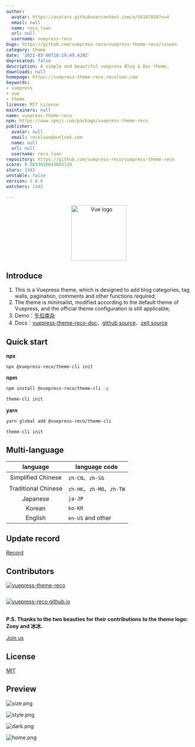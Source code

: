 ```yaml
---
author:
  avatar: https://avatars.githubusercontent.com/u/54167020?v=4
  email: null
  name: reco_luan
  url: null
  username: vuepress-reco
bugs: https://github.com/vuepress-reco/vuepress-theme-reco/issues
category: theme
date: '2021-03-06T18:19:49.428Z'
deprecated: false
description: A simple and beautiful vuepress Blog & Doc theme.
downloads: null
homepage: https://vuepress-theme-reco.recoluan.com
keywords:
- vuepress
- vue
- theme
license: MIT License
maintainers: null
name: vuepress-theme-reco
npm: https://www.npmjs.com/package/vuepress-theme-reco
publisher:
  avatar: null
  email: recoluan@outlook.com
  name: null
  url: null
  username: reco_luan
repository: https://github.com/vuepress-reco/vuepress-theme-reco
score: 0.5833656643683129
stars: 1342
unstable: false
version: 1.6.6
watchers: 1342

---
```


<p align="center"><a href="https://vuejs.org" target="_blank" rel="noopener noreferrer"><img width="150" src="https://i.loli.net/2020/01/13/TPKA1wp6s4ufSm2.png" alt="Vue logo"></a></p>

## Introduce

1. This is a Vuepress theme, which is designed to add blog categories, tag walls, pagination, comments and other functions required;
2. The theme is minimalist, modified according to the default theme of Vuepress, and the official theme configuration is still applicable;
3. Demo：[午后南杂](https://recoluan.com) 
4. Docs：[vuepress-theme-reco-doc](https://vuepress-theme-reco.recoluan.com)、[github source](https://vuepress.github.io)、[zeit source](https://vuepress-reco-doc.now.sh)

## Quick start

**npx**

```
npx @vuepress-reco/theme-cli init
```

**npm**

```bash
npm install @vuepress-reco/theme-cli -g

theme-cli init
```

**yarn**

```bash
yarn global add @vuepress-reco/theme-cli

theme-cli init
```

## Multi-language

|language|language code|
|:-:|-|
|Simplified Chinese|`zh-CN`、`zh-SG`|
|Traditional Chinese|`zh-HK`、`zh-MO`、`zh-TW`|
|Japanese|`ja-JP`|
|Korean|`ko-KR`|
|English|`en-US` and other|

## Update record

[Record](https://github.com/vuepress-reco/vuepress-theme-reco/blob/develop/CHANGELOG.md)

## Contributors

<a style="display: block;margin-top: 10px" href="https://github.com/vuepress-reco/vuepress-theme-reco/graphs/contributors" target="_black">
  <img 
    alt="vuepress-theme-reco" 
    src="https://img.shields.io/github/contributors/vuepress-reco/vuepress-theme-reco?style=for-the-badge&logo=github&label=vuepress-theme-reco" />
</a>

<br />

<a style="display: block;margin-top: 10px" href="https://github.com/vuepress-reco/vuepress-reco.github.io/graphs/contributors" target="_black">
  <img 
    alt="vuepress-reco.github.io" 
    src="https://img.shields.io/github/contributors/vuepress-reco/vuepress-reco.github.io?style=for-the-badge&logo=github&label=vuepress-reco.github.io" />
</a>

<br />

**P.S. Thanks to the two beauties for their contributions to the theme logo: Zoey and 冰冰.**

[Join us](https://www.notion.so/vuepress-reco-f8a7a55d18e042929931b612f170dbf4)

## License
[MIT](https://github.com/recoluan/vuepress-theme-reco/blob/master/LICENSE)

## Preview

![size.png](https://i.loli.net/2020/01/13/nCbXp13lRG2TNeD.png)

![style.png](https://i.loli.net/2020/01/13/ke1VirShQRLnEd7.png)

![dark.png](https://i.loli.net/2020/01/13/Lj6XbwdmDFCYH9k.png)

![home.png](https://i.loli.net/2020/01/13/nra3kbYSlxojmw4.png)
